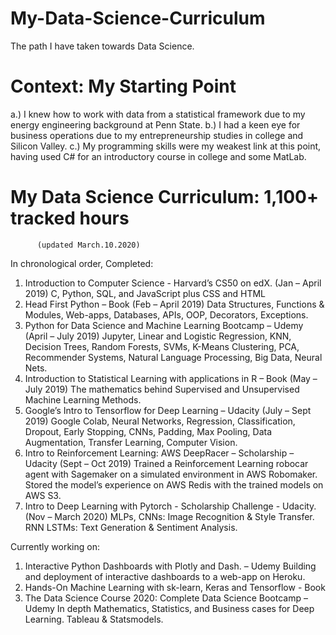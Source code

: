 # My-Data-Science-Curriculum
The path I have taken towards Data Science. 

# Context: My Starting Point

a.) I knew how to work with data from a statistical framework due to my energy engineering background at Penn State.
b.) I had a keen eye for business operations due to my entrepreneurship studies in college and Silicon Valley.
c.) My programming skills were my weakest link at this point, having used C# for an introductory course in college and some MatLab.

# My Data Science Curriculum: 1,100+ tracked hours							
          (updated March.10.2020)


In chronological order, Completed: 					
1.	Introduction to Computer Science - Harvard’s CS50 on edX.			     (Jan – April 2019) 
         C, Python, SQL, and JavaScript plus CSS and HTML
2.	Head First Python – Book							                 (Feb – April 2019)
         Data Structures, Functions & Modules, Web-apps, Databases, APIs, OOP, Decorators, Exceptions.
3.	Python for Data Science and Machine Learning Bootcamp – Udemy                    (April – July 2019)
Jupyter, Linear and Logistic Regression, KNN, Decision Trees, Random Forests, SVMs, K-Means Clustering, PCA, Recommender Systems, Natural Language Processing, Big Data, Neural Nets.
4.	Introduction to Statistical Learning with applications in R – Book		     (May – July 2019)
         The mathematics behind Supervised and Unsupervised Machine Learning Methods.
5.	Google’s Intro to Tensorflow for Deep Learning – Udacity			      (July – Sept 2019)
Google Colab, Neural Networks, Regression, Classification, Dropout, Early Stopping, CNNs, Padding, Max Pooling, Data Augmentation, Transfer Learning, Computer Vision. 
6.	Intro to Reinforcement Learning: AWS DeepRacer – Scholarship – Udacity 	       (Sept – Oct 2019)
Trained a Reinforcement Learning robocar agent with Sagemaker on a simulated environment in AWS Robomaker. Stored the model’s experience on AWS Redis with the trained models on AWS S3. 
7.	Intro to Deep Learning with Pytorch - Scholarship Challenge - Udacity. 	  (Nov – March 2020)
MLPs, CNNs: Image Recognition & Style Transfer. RNN LSTMs: Text Generation & Sentiment Analysis.

Currently working on:
1.	Interactive Python Dashboards with Plotly and Dash. – Udemy
Building and deployment of interactive dashboards to a web-app on Heroku.
2.	Hands-On Machine Learning with sk-learn, Keras and Tensorflow - Book
3.	The Data Science Course 2020: Complete Data Science Bootcamp  – Udemy
In depth Mathematics, Statistics, and Business cases for Deep Learning. Tableau & Statsmodels.

